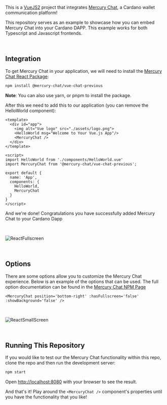 This is a [VueJS2](https://v2.vuejs.org/) project that integrates [Mercury Chat](https://mercurychat.io/), a Cardano wallet communication platform!

This repository serves as an example to showcase how you can embed Mercury Chat into your Cardano DAPP. This example works for both Typescript and Javascript frontends.

<br />

## Integration

To get Mercury Chat in your application, we will need to install the [Mercury Chat React Package](https://www.npmjs.com/package/@mercury-chat/vue-chat-previous):

```bash
npm install @mercury-chat/vue-chat-previous
```

<b>Note</b>: You can also use yarn, or pnpm to install the package.

After this we need to add this to our application (you can remove the HelloWorld component):

```
<template>
  <div id="app">
    <img alt="Vue logo" src="./assets/logo.png">
    <HelloWorld msg="Welcome to Your Vue.js App"/>
    <MercuryChat />
  </div>
</template>

<script>
import HelloWorld from './components/HelloWorld.vue'
import MercuryChat from '@mercury-chat/vue-chat-previous';

export default {
  name: 'App',
  components: {
    HelloWorld,
    MercuryChat
  }
}
</script>
```

And we're done! Congratulations you have successfully added Mercury Chat to your Cardano Dapp

<br />

![ReactFullscreen](https://user-images.githubusercontent.com/17760631/196577873-93c6bb2d-3d10-464b-9da4-4cb633cc894f.PNG)

<br />

## Options
There are some options allow you to customize the Mercury Chat experience. Below is an example of the options that can be used. The full option documentation can be found in the [Mercury Chat NPM Page](https://www.npmjs.com/package/@mercury-chat/vue-chat-previous)

```
<MercuryChat position='bottom-right' :hasFullscreen='false' :showBackground='false' />
```

<br />

![ReactSmallScreen](https://user-images.githubusercontent.com/17760631/196577907-d2bdd1fa-0f25-4652-baac-c1b467c862f7.PNG)

<br />


## Running This Repository

If you would like to test our the Mercury Chat functionality within this repo, clone the repo and then run the development server:

```bash
npm start
```

Open [http://localhost:8080](http://localhost:8080) with your browser to see the result.

And that's it! Play around the ```<MercuryChat />``` component's properties until you have the functionality that you like!
